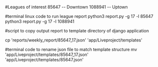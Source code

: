 #Leagues of interest 
85647 -- Downtown
1088941 -- Uptown

#terminal linux code to run league report
python3 report.py -g 17 -l 85647
python3 report.py -g 17 -l 1088941

#script to copy output report to template directory of django application

cp 'reports/weekly_report/85647_17.json' 'app/Liveproject/templates'

#terminal code to rename json file to match template structure
mv 'app/Liveproject/templates/85647_17.json' 'app/Liveproject/templates/85647.json'
